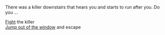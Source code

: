 There was a killer downstairs that hears you and starts to run after you. Do you ...

[Fight](you-win.md) the killer  
[Jump out of the window](escape.md) and escape